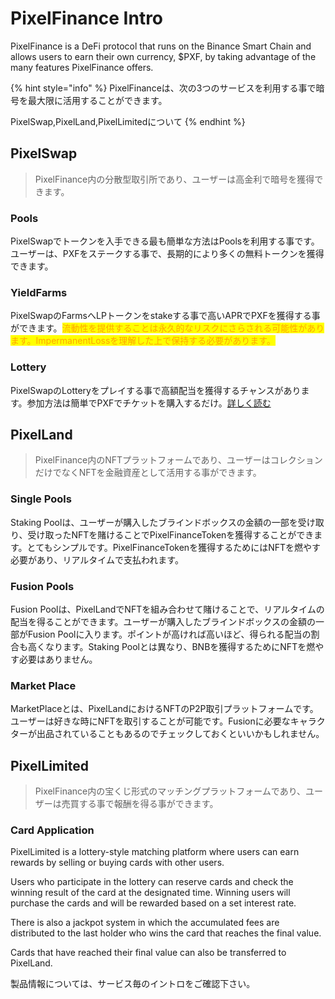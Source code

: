 # PixelFinance Intro

PixelFinance is a DeFi protocol that runs on the Binance Smart Chain and allows users to earn their own currency, $PXF, by taking advantage of the many features PixelFinance offers.

{% hint style="info" %}
PixelFinanceは、次の3つのサービスを利用する事で暗号を最大限に活用することができます。

PixelSwap,PixelLand,PixelLimitedについて
{% endhint %}

## PixelSwap

> PixelFinance内の分散型取引所であり、ユーザーは高金利で暗号を獲得できます。

### Pools

PixelSwapでトークンを入手できる最も簡単な方法はPoolsを利用する事です。ユーザーは、PXFをステークする事で、長期的により多くの無料トークンを獲得できます。

### YieldFarms

PixelSwapのFarmsへLPトークンをstakeする事で高いAPRでPXFを獲得する事ができます。<mark style="color:orange;">流動性を提供することは永久的なリスクにさらされる可能性があります。ImpermanentLossを理解した上で保持する必要があります。</mark>

### Lottery

PixelSwapのLotteryをプレイする事で高額配当を獲得するチャンスがあります。参加方法は簡単でPXFでチケットを購入するだけ。[詳しく読む](./#lottery)

## PixelLand

> PixelFinance内のNFTプラットフォームであり、ユーザーはコレクションだけでなくNFTを金融資産として活用する事ができます。

### Single Pools

Staking Poolは、ユーザーが購入したブラインドボックスの金額の一部を受け取り、受け取ったNFTを賭けることでPixelFinanceTokenを獲得することができます。とてもシンプルです。PixelFinanceTokenを獲得するためにはNFTを燃やす必要があり、リアルタイムで支払われます。

### Fusion Pools

Fusion Poolは、PixelLandでNFTを組み合わせて賭けることで、リアルタイムの配当を得ることができます。ユーザーが購入したブラインドボックスの金額の一部がFusion Poolに入ります。ポイントが高ければ高いほど、得られる配当の割合も高くなります。Staking Poolとは異なり、BNBを獲得するためにNFTを燃やす必要はありません。

### Market Place

MarketPlaceとは、PixelLandにおけるNFTのP2P取引プラットフォームです。ユーザーは好きな時にNFTを取引することが可能です。Fusionに必要なキャラクターが出品されていることもあるのでチェックしておくといいかもしれません。

## PixelLimited

> PixelFinance内の宝くじ形式のマッチングプラットフォームであり、ユーザーは売買する事で報酬を得る事ができます。

### Card Application

PixelLimited is a lottery-style matching platform where users can earn rewards by selling or buying cards with other users.

Users who participate in the lottery can reserve cards and check the winning result of the card at the designated time. Winning users will purchase the cards and will be rewarded based on a set interest rate.

There is also a jackpot system in which the accumulated fees are distributed to the last holder who wins the card that reaches the final value.

Cards that have reached their final value can also be transferred to PixelLand.

製品情報については、サービス毎のイントロをご確認下さい。

